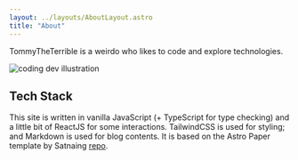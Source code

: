```yaml
---
layout: ../layouts/AboutLayout.astro
title: "About"
---
```


TommyTheTerrible is a weirdo who likes to code and explore technologies.

<div>
  <img src="/assets/dev.svg" class="sm:w-1/2 mx-auto" alt="coding dev illustration">
</div>

## Tech Stack

This site is written in vanilla JavaScript (+ TypeScript for type checking) and a little bit of ReactJS for some interactions. TailwindCSS is used for styling; and Markdown is used for blog contents. It is based on the Astro Paper template by Satnaing [repo](https://github.com/satnaing/astro-paper).
